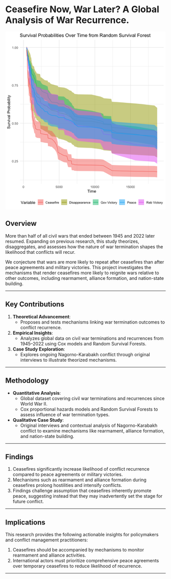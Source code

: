 # **Ceasefire Now, War Later? A Global Analysis of War Recurrence.**

![Random Survival Forest Banner](RandomSurvivalForest.png)

## **Overview**  
More than half of all civil wars that ended between 1945 and 2022 later resumed. Expanding on previous research, this study theorizes, disaggregates, and assesses how the nature of war termination shapes the likelihood that conflicts will recur.  

We conjecture that wars are more likely to repeat after ceasefires than after peace agreements and military victories. This project investigates the mechanisms that render ceasefires more likely to reignite wars relative to other outcomes, including rearmament, alliance formation, and nation-state building.

---

## **Key Contributions**  
1. **Theoretical Advancement**:  
   - Proposes and tests mechanisms linking war termination outcomes to conflict recurrence.  
2. **Empirical Insights**:  
   - Analyzes global data on civil war terminations and recurrences from 1945–2022 using Cox models and Random Survival Forests.  
3. **Case Study Exploration**:  
   - Explores ongoing Nagorno-Karabakh conflict through original interviews to illustrate theorized mechanisms.  

---

## **Methodology**  
- **Quantitative Analysis**:  
  - Global dataset covering civil war terminations and recurrences since World War II.  
  - Cox proportional hazards models and Random Survival Forests to assess influence of war termination types.  
- **Qualitative Case Study**:  
  - Original interviews and contextual analysis of Nagorno-Karabakh conflict to examine mechanisms like rearmament, alliance formation, and nation-state building.  

---

## **Findings**  
1. Ceasefires significantly increase likelihood of conflict recurrence compared to peace agreements or military victories.  
2. Mechanisms such as rearmament and alliance formation during ceasefires prolong hostilities and intensify conflicts.  
3. Findings challenge assumption that ceasefires inherently promote peace, suggesting instead that they may inadvertently set the stage for future conflict.  

---

## **Implications**  
This research provides the following actionable insights for policymakers and conflict management practitioners:  
1. Ceasefires should be accompanied by mechanisms to monitor rearmament and alliance activities.  
2. International actors must prioritize comprehensive peace agreements over temporary ceasefires to reduce likelihood of recurrence.  

---
